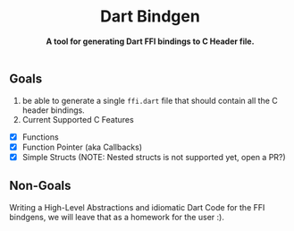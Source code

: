 <h1 align="center">Dart Bindgen</h1>
<div align="center">
  <strong>
        A tool for generating Dart FFI bindings to C Header file.
  </strong>

</div>

<br />

## Goals

1. be able to generate a single `ffi.dart` file that should contain all the C header bindings.
2. Current Supported C Features

- [x] Functions
- [x] Function Pointer (aka Callbacks)
- [x] Simple Structs (NOTE: Nested structs is not supported yet, open a PR?)

## Non-Goals

Writing a High-Level Abstractions and idiomatic Dart Code for the FFI bindgens, we will leave that as a homework for the user :).
